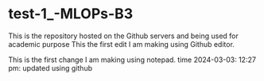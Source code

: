 # test-1_-MLOPs-B3
This is the repository hosted on the Github servers and being used for academic purpose
This the first edit I am making using Github editor.

This is the first change I am making using notepad.
time 2024-03-03: 12:27 pm: updated using github
